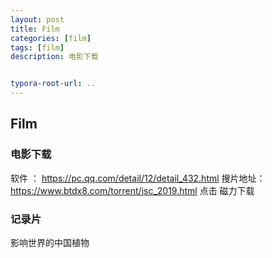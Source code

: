 ```yaml
---
layout: post
title: Film
categories: [film]
tags: [film]
description: 电影下载


typora-root-url: ..
---
```




## Film

### 电影下载

软件 ： https://pc.qq.com/detail/12/detail_432.html
搜片地址： https://www.btdx8.com/torrent/jsc_2019.html
点击 磁力下载



### 记录片 

影响世界的中国植物

